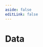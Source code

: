 ```yaml
---
aside: false
editLink: false
---
```


# Data

<script setup>
import Chart from '../../components/SampleChart.vue'
import data from '../../data/sample/data/index.json'
</script>
<Chart :js="data['index.js']" :html="data['index.html']" title="Data"/>

<!--@include: @/data/sample/data/index.md-->
